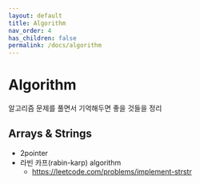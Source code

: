 ```yaml
---
layout: default
title: Algorithm
nav_order: 4
has_children: false 
permalink: /docs/algorithm
---
```


# Algorithm
알고리즘 문제를 풀면서 기억해두면 좋을 것들을 정리

## Arrays & Strings
- 2pointer
- 라빈 카프(rabin-karp) algorithm
   - https://leetcode.com/problems/implement-strstr
